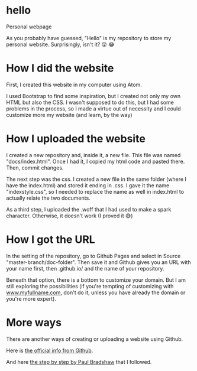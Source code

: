 # hello
Personal webpage

As you probably have guessed, "Hello" is my repository to store my personal website. Surprisingly, isn't it? :astonished: :joy:

# How I did the website
First, I created this website in my computer using Atom. 

I used Bootstrap to find some inspiration, but I created not only my own HTML but also the CSS. I wasn't supposed to do this, but I had some problems in the process, so I made a virtue out of necessity and I could customize more my website (and learn, by the way)

# How I uploaded the website
I created a new repository and, inside it, a new file. This file was named "docs/index.html". Once I had it, I copied my html code and pasted there. Then, commit changes. 

The next step was the css. I created a new file in the same folder (where I have the index.html) and stored it ending in .css. I gave it the name "indexstyle.css", so I needed to replace the name as well in index.html to actually relate the two documents. 

As a third step, I uploaded the .woff that I had used to make a spark character. Otherwise, it doesn't work (I proved it :sweat_smile:)

# How I got the URL
In the setting of the repository, go to Github Pages and select in Source "master-branch/doc-folder". Then save it and Github gives you an URL with your name first, then .github.io/ and the name of your repository. 

Beneath that option, there is a bottom to customize your domain. But I am still exploring the possibilities (if you're tempting of customizing with www.myfullname.com, don't do it, unless you have already the domain or you're more expert). 

# More ways
There are another ways of creating or uploading a website using Github. 

Here is [the official info from Github](https://help.github.com/categories/github-pages-basics).

And here [the step by step by Paul Bradshaw](https://github.com/paulbradshaw/introtogithub/blob/master/githubwebsites.md) that I followed. 
  

